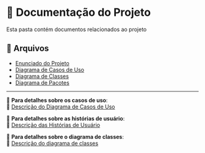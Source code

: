 # 📂 Documentação do Projeto
Esta pasta contém documentos relacionados ao projeto

## 📄 Arquivos
- [Enunciado do Projeto](./LAB02-Sistema-Aluguel-de-Carros.pdf)
- [Diagrama de Casos de Uso](./LAB02-Diagrama-Casos-de-Uso.png)
- [Diagrama de Classes](./LAB02-Diagrama-de-Classes.png)
- [Diagrama de Pacotes](./LAB02-Diagrama-de-Pacotes.png)
---
📌 **Para detalhes sobre os casos de uso**:  
🔗 [Descrição do Diagrama de Casos de Uso](./casos_de_uso.md)

📌 **Para detalhes sobre as histórias de usuário**:  
🔗 [Descrição das Histórias de Usuário](./historias_de_usuario.md)

📌 **Para detalhes sobre o diagrama de classes**:  
🔗 [Descrição do diagrama de classes](./LAB%2002%20-%20Diagrama%20de%20Classes.png)
